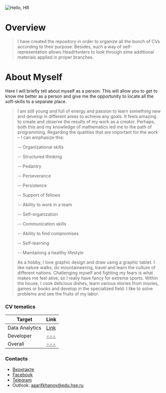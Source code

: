![Hello, HR](https://sun9-57.userapi.com/impg/nIQFCMLY2T7sAYhNytPxtSGOIjvq5B5wd0VAFQ/K2zCXa3yOaY.jpg?size=1280x720&quality=96&sign=f9ed21ceac2df4c22ebf3ae73bb8f506&type=album)

# Overview
>I have created the repository in order to organize all the bunch of CVs according to their purpose. 
Besides, such a way of self-representation allows HeadHunters to look through sime additional materials applied in proper branches.

# About Myself
Here I will briefly tell about myself as a person. This will allow you to get to know me better as a person and give me the opportunity to locate all the soft-skills to a separate place.
>I am still young and full of energy and passion to learn something new and develop in different areas to achieve any goals. It feels amazing to create and observe the results of my work as a creator. Perhaps, both this and my knowledge of mathematics led me to the path of programming.
Regarding the qualities that are important for the work – I can emphasize this: <p>
-- Organizational skills <p>
-- Structured thinking <p>
-- Pedantry <p>
-- Perseverance <p>
-- Persistence <p>
-- Support of fellows <p>
-- Ability to work in a team <p>
-- Self-organization <p>
-- Communication skills <p>
-- Ability to find compromises <p>
-- Self-learning <p>
-- Maintaining a healthy lifestyle <p>
As a hobby, I love graphic design and draw using a graphic tablet. I like nature walks, do mountaineering, travel and learn the culture of different nations. Сhallenging myself and fighting my fears is what makes me feel alive, so I really have fancy for extreme sports. Within the house, I cook delicious dishes, learn various stories from movies, games or books and develop in the specialized field. I like to solve problems and see the fruits of my labor.



### CV tematics
| Target | Link |
| ------ | ---- |
| Data Analytics | [Link][DAnl] |
| Developer | [---][Devl] |
| Overall | [---][Ovl] |

### Contacts
- [Вконтакте](https://vk.com/angrychilly)
- [Facebook](https://www.facebook.com/profile.php?id=100005186413644)
- [Telegram](https://t.me/Sm1Ling)
- Outlook: aaarifkhanov@edu.hse.ru

[//]: # (Тут проставлены ссылки)
[DAnl]: <https://github.com/Sm1Ling/CV/blob/DataScience/README.md>
[Devl]: <>
[Ovl]: <>
